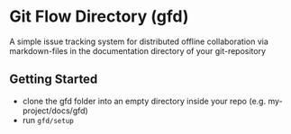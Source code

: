# Git Flow Directory (gfd)

A simple issue tracking system for distributed offline collaboration via markdown-files in the documentation directory of your git-repository

## Getting Started
- clone the gfd folder into an empty directory inside your repo (e.g. my-project/docs/gfd)
- run `gfd/setup`
